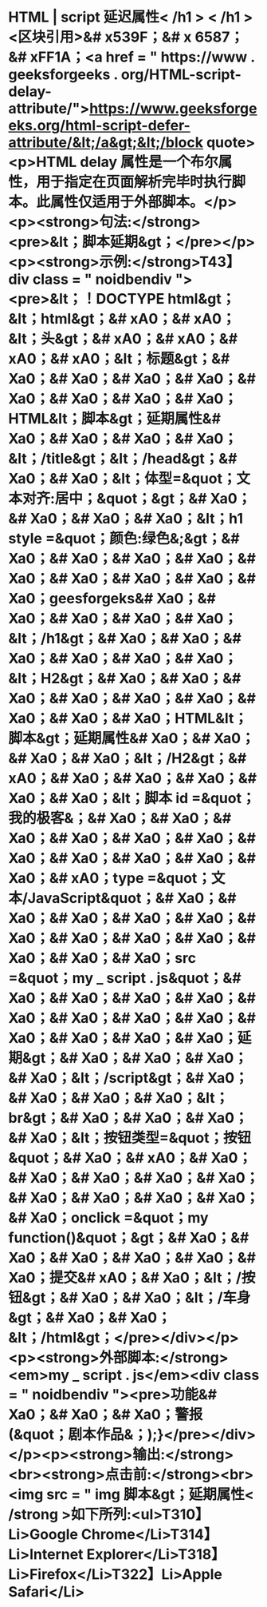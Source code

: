 # HTML | script 延迟属性&lt; /h1 &gt; &lt; /h1 &gt; &lt;区块引用&gt;&amp;# x539F；&amp;# x 6587；&amp;# xFF1A；&lt;a href = " https://www . geeksforgeeks . org/HTML-script-delay-attribute/"&gt;https://www.geeksforgeeks.org/html-script-defer-attribute/&lt;/a&gt;&lt;/block quote&gt;&lt;p&gt;HTML delay 属性是一个布尔属性，用于指定在页面解析完毕时执行脚本。此属性仅适用于外部脚本。&lt;/p&gt;&lt;p&gt;&lt;strong&gt;句法:&lt;/strong&gt;&lt;pre&gt;&amp;lt；脚本延期&amp;gt；&lt;/pre&gt;&lt;/p&gt;&lt;p&gt;&lt;strong&gt;示例:&lt;/strong&gt;T43】div class = " noidbendiv "&gt;&lt;pre&gt;&amp;lt；！DOCTYPE html&amp;gt；&amp;lt；html&amp;gt；&amp;# xA0；&amp;# xA0；&amp;lt；头&amp;gt；&amp;# xA0；&amp;# xA0；&amp;# xA0；&amp;# xA0；&amp;lt；标题&amp;gt；&amp;# Xa0；&amp;# Xa0；&amp;# Xa0；&amp;# Xa0；&amp;# Xa0；&amp;# Xa0；&amp;# Xa0；&amp;# Xa0；HTML&amp;lt；脚本&amp;gt；延期属性&amp;# Xa0；&amp;# Xa0；&amp;# Xa0；&amp;# Xa0；&amp;lt；/title&amp;gt；&amp;lt；/head&amp;gt；&amp;# Xa0；&amp;# Xa0；&amp;lt；体型=&amp;quot；文本对齐:居中；&amp;quot；&amp;gt；&amp;# Xa0；&amp;# Xa0；&amp;# Xa0；&amp;# Xa0；&amp;lt；h1 style =&amp;quot；颜色:绿色&amp;;&amp;gt；&amp;# Xa0；&amp;# Xa0；&amp;# Xa0；&amp;# Xa0；&amp;# Xa0；&amp;# Xa0；&amp;# Xa0；&amp;# Xa0；&amp;# Xa0；geesforgeks&amp;# Xa0；&amp;# Xa0；&amp;# Xa0；&amp;# Xa0；&amp;# Xa0；&amp;lt；/h1&amp;gt；&amp;# Xa0；&amp;# Xa0；&amp;# Xa0；&amp;# Xa0；&amp;# Xa0；&amp;# Xa0；&amp;lt；H2&amp;gt；&amp;# Xa0；&amp;# Xa0；&amp;# Xa0；&amp;# Xa0；&amp;# Xa0；&amp;# Xa0；&amp;# Xa0；&amp;# Xa0；&amp;# Xa0；HTML&amp;lt；脚本&amp;gt；延期属性&amp;# Xa0；&amp;# Xa0；&amp;# Xa0；&amp;# Xa0；&amp;lt；/H2&amp;gt；&amp;# xA0；&amp;# Xa0；&amp;# Xa0；&amp;# Xa0；&amp;# Xa0；&amp;# Xa0；&amp;lt；脚本 id =&amp;quot；我的极客&amp;；&amp;# Xa0；&amp;# Xa0；&amp;# Xa0；&amp;# Xa0；&amp;# Xa0；&amp;# Xa0；&amp;# Xa0；&amp;# Xa0；&amp;# Xa0；&amp;# Xa0；&amp;# Xa0；&amp;# xA0；type =&amp;quot；文本/JavaScript&amp;quot；&amp;# Xa0；&amp;# Xa0；&amp;# Xa0；&amp;# Xa0；&amp;# Xa0；&amp;# Xa0；&amp;# Xa0；&amp;# Xa0；&amp;# Xa0；&amp;# Xa0；&amp;# Xa0；&amp;# Xa0；src =&amp;quot；my _ script . js&amp;quot；&amp;# Xa0；&amp;# Xa0；&amp;# Xa0；&amp;# Xa0；&amp;# Xa0；&amp;# Xa0；&amp;# Xa0；&amp;# Xa0；&amp;# Xa0；&amp;# Xa0；&amp;# Xa0；&amp;# Xa0；延期&amp;gt；&amp;# Xa0；&amp;# Xa0；&amp;# Xa0；&amp;# Xa0；&amp;lt；/script&amp;gt；&amp;# Xa0；&amp;# Xa0；&amp;# Xa0；&amp;# Xa0；&amp;lt；br&amp;gt；&amp;# Xa0；&amp;# Xa0；&amp;# Xa0；&amp;# Xa0；&amp;lt；按钮类型=&amp;quot；按钮&amp;quot；&amp;# Xa0；&amp;# xA0；&amp;# Xa0；&amp;# Xa0；&amp;# Xa0；&amp;# Xa0；&amp;# Xa0；&amp;# Xa0；&amp;# Xa0；&amp;# Xa0；&amp;# Xa0；&amp;# Xa0；onclick =&amp;quot；my function()&amp;quot；&amp;gt；&amp;# Xa0；&amp;# Xa0；&amp;# Xa0；&amp;# Xa0；&amp;# Xa0；&amp;# Xa0；提交&amp;# xA0；&amp;# Xa0；&amp;lt；/按钮&amp;gt；&amp;# Xa0；&amp;# Xa0；&amp;lt；/车身&amp;gt；&amp;# Xa0；&amp;# Xa0；&amp;lt；/html&amp;gt；&lt;/pre&gt;&lt;/div&gt;&lt;/p&gt;&lt;p&gt;&lt;strong&gt;外部脚本:&lt;/strong&gt;&lt;em&gt;my _ script . js&lt;/em&gt;&lt;div class = " noidbendiv "&gt;&lt;pre&gt;功能&amp;# Xa0；&amp;# Xa0；&amp;# Xa0；警报(&amp;quot；剧本作品&amp;；);}&lt;/pre&gt;&lt;/div&gt;&lt;/p&gt;&lt;p&gt;&lt;strong&gt;输出:&lt;/strong&gt;&lt;br&gt;&lt;strong&gt;点击前:&lt;/strong&gt;&lt;br&gt;&lt;img src = " img 脚本&amp;gt；延期属性&lt; /strong &gt;如下所列:&lt;ul&gt;T310】Li&gt;Google Chrome&lt;/Li&gt;T314】Li&gt;Internet Explorer&lt;/Li&gt;T318】Li&gt;Firefox&lt;/Li&gt;T322】Li&gt;Apple Safari&lt;/Li&gt;</root>